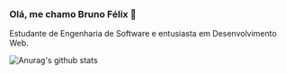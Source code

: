 ### Olá, me chamo Bruno Félix 👋

Estudante de Engenharia de Software e entusiasta em Desenvolvimento Web.

![Anurag's github stats](https://github-readme-stats.vercel.app/api?username=Bruno-Felix&show_icons=true&theme=dark)
